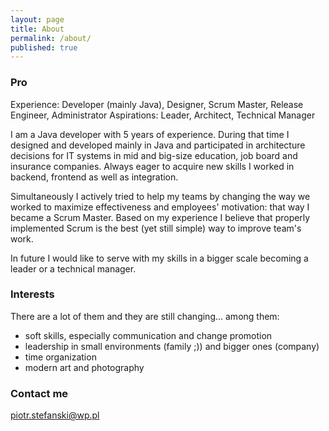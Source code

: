 ```yaml
---
layout: page
title: About
permalink: /about/
published: true
---
```

### Pro

Experience: Developer (mainly Java), Designer, Scrum Master, Release Engineer, Administrator
Aspirations: Leader, Architect, Technical Manager

I am a Java developer with 5 years of experience. During that time I designed and developed mainly in Java and participated in architecture decisions for IT systems in mid and big-size education, job board and insurance companies. Always eager to acquire new skills I worked in backend, frontend as well as integration. 

Simultaneously I actively tried to help my teams by changing the way we worked to maximize effectiveness and employees' motivation: that way I became a Scrum Master. Based on my experience I believe that properly implemented Scrum is the best (yet still simple) way to improve team's work. 

In future I would like to serve with my skills in a bigger scale becoming a leader or a technical manager.

### Interests

There are a lot of them and they are still changing... among them:
* soft skills, especially communication and change promotion
* leadership in small environments (family ;)) and bigger ones (company)
* time organization
* modern art and photography 

### Contact me

[piotr.stefanski@wp.pl](mailto:piotr.stefanski@wp.pl)
